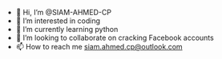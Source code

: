 - 👋 Hi, I’m @SIAM-AHMED-CP
- 👀 I’m interested in coding 
- 🌱 I’m currently learning python 
- 💞️ I’m looking to collaborate on cracking Facebook accounts 
- 📫 How to reach me siam.ahmed.cp@outlook.com

<!---
SIAM-AHMED-CP/SIAM-AHMED-CP is a ✨ special ✨ repository because its `README.md` (this file) appears on your GitHub profile.
You can click the Preview link to take a look at your changes.
--->
